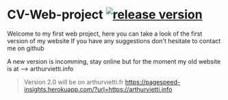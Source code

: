 # CV-Web-project [![release version](https://img.shields.io/github/v/release/Shaxens/CV-Web-project)](https://github.com/Shaxens/CV-Web-project/releases/tag/v1.0.1)
Welcome to my first web project, here you can take a look of the first version of my website
If you have any suggestions don't hesitate to contact me on github

A new version is incomming, stay online but for the moment my old website is at --> arthurvietti.info
>Version 2.0 will be on arthurvietti.fr 
https://pagespeed-insights.herokuapp.com/?url=https://arthurvietti.info
